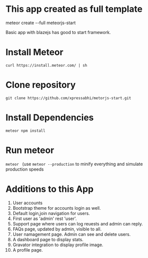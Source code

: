 # This app created as full template

meteor create --full meteorjs-start

Basic app with blazejs has good to start framework.

# Install Meteor
```curl https://install.meteor.com/ | sh```

# Clone repository
```git clone https://github.com/xpressabhi/metorjs-start.git```

# Install Dependencies
```meteor npm install```

# Run meteor
```meteor ```
(use ```meteor --production``` to minify everything and simulate production speeds


# Additions to this App

1. User accounts
2. Bootstrap theme for accounts login as well.
3. Default login,join navigation for users.
4. First user as 'admin' rest 'user'.
5. Support page where users can log reuests and admin can reply.
6. FAQs page, updated by admin, visible to all.
7. User namagement page. Admin can see and delete users.
8. A dashboard page to display stats.
9. Gravator integration to display profile image.
10. A profile page.
